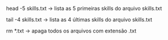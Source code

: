 head -5 skills.txt -> lista as 5 primeiras skills do arquivo skills.txt

tail -4 skills.txt -> lista as 4 últimas skills do arquivo skills.txt

rm *.txt -> apaga todos os arquivos com extensão .txt
